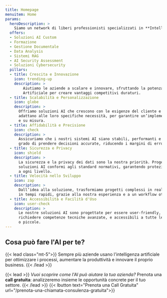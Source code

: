 ```yaml
---
title: Homepage
menuitem: Home
params:
  heroDescription: >
    Siamo un network di liberi professionisti specializzati in **Intelligenza Artificiale, Machine Learning e modelli linguistici avanzati (LLM e RAG)**. Grazie alle nostre tecnologie AI, **aiutiamo le aziende** a trasformare le sfide in opportunità di crescita.
  offers:
  - Soluzioni AI Custom
  - Formazione
  - Gestione Documentale
  - Data Analysis
  - Sistemi RAG
  - AI Security Assessment
  - Soluzioni Cybersecurity
  pillars:
  - title: Crescita e Innovazione
    icon: trending-up
    description: >
        Aiutiamo le aziende a scalare e innovare, sfruttando la potenza dell’Intelligenza
        Artificiale per creare vantaggi competitivi duraturi.
  - title: Scalabilità e Personalizzazione
    icon: globe
    description: > 
      Offriamo soluzioni AI che crescono con le esigenze del cliente e si
      adattano alle loro specifiche necessità, per garantire un’implementazione flessibile
      e su misura.
  - title: Affidabilità e Precisione
    icon: check
    description: > 
      Assicuriamo che i nostri sistemi AI siano stabili, performanti e in
      grado di prendere decisioni accurate, riducendo i margini di errore.
  - title: Sicurezza e Privacy
    icon: shield
    description: > 
      La sicurezza e la privacy dei dati sono la nostra priorità. Progettiamo
      soluzioni AI conformi agli standard normativi, garantendo protezione e trasparenza
      a ogni livello.
  - title: Velocità nello Sviluppo
    icon: zap
    description: > 
      Dall’idea alla soluzione, trasformiamo progetti complessi in realtà
      in tempi rapidi, grazie alla nostra esperienza e a un workflow ottimizzato.
  - title: Accessibilità e Facilità d'Uso
    icon: user-check
    description: > 
      Le nostre soluzioni AI sono progettate per essere user-friendly, senza
      richiedere competenze tecniche avanzate, e accessibili a tutte le imprese, grandi
      o piccole.
---
```


## Cosa può fare l'AI per te?

{{< lead class="mt-5">}}
Sempre più aziende usano l'intelligenza artificiale per ottimizzare i processi, aumentare la produttività e innovare il proprio business.
{{< /lead >}}

{{< lead >}}
*Vuoi scoprire come l'AI può aiutare la tua azienda?*
Prenota una **call gratuita**: analizzeremo insieme le opportunità concrete per il tuo settore.
{{< /lead >}}
{{< lbutton text="Prenota una Call Gratuita" url="/prenota-una-chiamata-consulenza-gratuita">}}